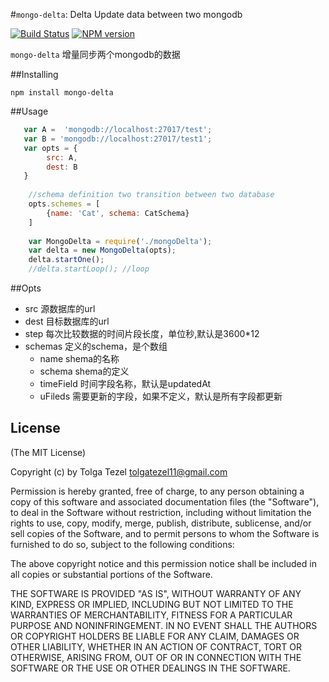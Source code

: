 


#`mongo-delta`: Delta Update data between two mongodb

[![Build Status](https://api.travis-ci.org/cangzhen/mongo-delta.svg?branch=master)](https://travis-ci.org/cangzhen/mongo-delta)
[![NPM version](https://badge.fury.io/js/mongo-delta.svg)](https://www.npmjs.com/package/mongo-delta)

`mongo-delta` 增量同步两个mongodb的数据


##Installing

```
npm install mongo-delta
```

##Usage

```javascript
   var A =  'mongodb://localhost:27017/test';
   var B = 'mongodb://localhost:27017/test1';
   var opts = {
        src: A,
        dest: B
   }
    
    //schema definition two transition between two database
    opts.schemes = [
        {name: 'Cat', schema: CatSchema}
    ]
    
    var MongoDelta = require('./mongoDelta');
    var delta = new MongoDelta(opts);
    delta.startOne();
    //delta.startLoop(); //loop 

```

##Opts

- src 源数据库的url
- dest 目标数据库的url
- step 每次比较数据的时间片段长度，单位秒,默认是3600*12
- schemas 定义的schema，是个数组
    - name shema的名称
    - schema shema的定义
    - timeField 时间字段名称，默认是updatedAt
    - uFileds 需要更新的字段，如果不定义，默认是所有字段都更新
    

## License

(The MIT License)

Copyright (c) by Tolga Tezel <tolgatezel11@gmail.com>

Permission is hereby granted, free of charge, to any person obtaining a copy
of this software and associated documentation files (the "Software"), to deal
in the Software without restriction, including without limitation the rights
to use, copy, modify, merge, publish, distribute, sublicense, and/or sell
copies of the Software, and to permit persons to whom the Software is
furnished to do so, subject to the following conditions:

The above copyright notice and this permission notice shall be included in
all copies or substantial portions of the Software.

THE SOFTWARE IS PROVIDED "AS IS", WITHOUT WARRANTY OF ANY KIND, EXPRESS OR
IMPLIED, INCLUDING BUT NOT LIMITED TO THE WARRANTIES OF MERCHANTABILITY,
FITNESS FOR A PARTICULAR PURPOSE AND NONINFRINGEMENT. IN NO EVENT SHALL THE
AUTHORS OR COPYRIGHT HOLDERS BE LIABLE FOR ANY CLAIM, DAMAGES OR OTHER
LIABILITY, WHETHER IN AN ACTION OF CONTRACT, TORT OR OTHERWISE, ARISING FROM,
OUT OF OR IN CONNECTION WITH THE SOFTWARE OR THE USE OR OTHER DEALINGS IN
THE SOFTWARE.
